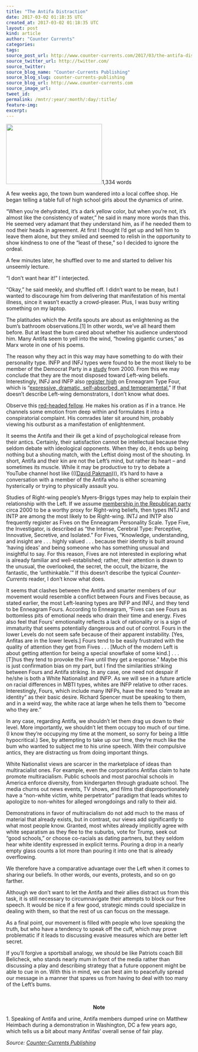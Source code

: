 ```yaml
---
title: "The Antifa Distraction"
date: 2017-03-02 01:18:35 UTC
created_at: 2017-03-02 01:18:35 UTC
layout: post
kind: article
author: "Counter Currents"
categories: 
tags: 
source_post_url: http://www.counter-currents.com/2017/03/the-antifa-distraction/
source_twitter_url: http://twitter.com/
source_twitter: 
source_blog_name: "Counter-Currents Publishing"
source_blog_slug: counter-currents-publishing
source_blog_url: http://www.counter-currents.com
source_image_url: 
tweet_id:
permalink: /mntr/:year/:month/:day/:title/
feature-img: 
excerpt:
---
```

<p><a href="http://www.counter-currents.com/wp-content/uploads/2017/03/3-1-17-2-1.jpg"><img class="alignright wp-image-69665 size-medium" src="http://www.counter-currents.com/wp-content/uploads/2017/03/3-1-17-2-1-260x163.jpg" width="260" height="163"></a>1,334 words</p>
<p>A few weeks ago, the town bum wandered into a local coffee shop. He began telling a table full of high school girls about the dynamics of urine.<span id="more-69649"></span></p>
<p>“When you’re dehydrated, it’s a dark yellow color, but when you’re not, it’s almost like the consistency of water,” he said in many more words than this. He seemed very adamant that they understand him, as if he needed them to nod their heads in agreement. At first I thought I’d get up and tell him to leave them alone, but they smiled and seemed to relish in the opportunity to show kindness to one of the “least of these,” so I decided to ignore the ordeal.</p>
<p>A few minutes later, he shuffled over to me and started to deliver his unseemly lecture.</p>
<p>“I don’t want hear it!” I interjected.</p>
<p>“Okay,” he said meekly, and shuffled off. I didn’t want to be mean, but I wanted to discourage him from delivering that manifestation of his mental illness, since it wasn’t exactly a crowd-pleaser. Plus, I was busy writing something on my laptop.</p>
<p>The platitudes which the Antifa spouts are about as enlightening as the bum’s bathroom observations.[1] In other words, we’ve all heard them before. But at least the bum cared about whether his audience understood him. Many Antifa seem to yell into the wind, “howling gigantic curses,” as Marx wrote in one of his poems.</p>
<p>The reason why they act in this way may have something to do with their personality type. INFP and INFJ types were found to be the most likely to be member of the Democrat Party in a <a href="http://politicaltypes.com/images/National_sample_typexparty.png">study</a> from 2000. From this we may conclude that they are the most disposed toward Left-wing beliefs. Interestingly, INFJ and INFP also <a href="http://www.typologycentral.com/forums/enneagram/55493-blackcats-mbti-enneatype-correlation-chart-12.html#post1860250">register high</a> on Enneagram Type Four, which is “<a href="https://www.enneagraminstitute.com/type-4">expressive, dramatic, self-absorbed, and temperamental.</a>” If that doesn’t describe Left-wing demonstrators, I don’t know what does.</p>
<p>Observe this <a href="https://www.youtube.com/watch?v=9i37PE1JbI4">red-headed fellow</a>. He makes his oration as if in a trance. He channels some emotion from deep within and formulates it into a conspiratorial complaint. His comrades later sit around him, probably viewing his outburst as a manifestation of enlightenment.</p>
<p>It seems the Antifa and their ilk get a kind of psychological release from their antics. Certainly, their satisfaction cannot be intellectual because they seldom debate with ideological opponents. When they do, it ends up being nothing but a shouting match, with the Leftist doing most of the shouting. In short, Antifa and their kin are not the Left’s mind, but rather its heart – and sometimes its muscle. While it may be productive to try to debate a YouTube channel host like (((<a href="https://www.youtube.com/watch?v=0cKNhjQHWFo">David Pakman</a>))), it’s hard to have a conversation with a member of the Antifa who is either screaming hysterically or trying to physically assault you.</p>
<p>Studies of Right-wing people’s Myers-Briggs types may help to explain their relationship with the Left. If we assume <a href="http://politicaltypes.com/images/National_sample_typexparty.png">membership in the Republican party</a> circa 2000 to be a worthy proxy for Right-wing beliefs, then types INTJ and INTP are among the most likely to be Right-wing. INTJ and INTP also frequently register as Fives on the Enneagram Personality Scale. Type Five, the Investigator, is described as “the Intense, Cerebral Type: Perceptive, Innovative, Secretive, and Isolated.” For Fives, “Knowledge, understanding, and insight are . . . highly valued . . . because their identity is built around ‘having ideas’ and being someone who has something unusual and insightful to say. For this reason, Fives are not interested in exploring what is already familiar and well-established; rather, their attention is drawn to the unusual, the overlooked, the secret, the occult, the bizarre, the fantastic, the ‘unthinkable.’” If this doesn’t describe the typical <em>Counter-Currents</em> reader, I don’t know what does.</p>
<p>It seems that clashes between the Antifa and smarter members of our movement would resemble a conflict between Fours and Fives because, as stated earlier, the most Left-leaning types are INFP and INFJ, and they tend to be Enneagram Fours. According to Enneagram, “Fives can see Fours as bottomless pits of emotional needs who drain their time and energy. Fives also feel that Fours’ emotionality reflects a lack of rationality or is a sign of immaturity that seems potentially dangerous and out of control. Fours in the lower Levels do not seem safe because of their apparent instability. [Yes, Anfitas are in the lower levels.] Fours tend to be easily frustrated with the quality of attention they get from Fives . . . [Much of the modern Left is about getting attention for being a special snowflake of some kind.] . . . [T]hus they tend to provoke the Five until they get a response.” Maybe this is just confirmation bias on my part, but I find the similarities striking between Fours and Antifa striking. In any case, one need not despair if he/she is both a White Nationalist and INFP. As we will see in a future article on racial differences in MBTI types, whites are INFP relative to other races. Interestingly, Fours, which include many INFPs, have the need to “create an identity” as their basic desire. Richard Spencer must be speaking to them, and in a weird way, the white race at large when he tells them to “become who they are.”</p>
<p>In any case, regarding Antifa, we shouldn’t let them drag us down to their level. More importantly, we shouldn’t let them occupy too much of our time. (I know they’re occupying my time at the moment, so sorry for being a little hypocritical.) See, by attempting to take up our time, they’re much like the bum who wanted to subject me to his urine speech. With their compulsive antics, they are distracting us from doing important things.</p>
<p>White Nationalist views are scarcer in the marketplace of ideas than multiracialist ones. For example, even the corporations Antifas claim to hate promote multiracialism. Public schools and most parochial schools in America enforce diversity, from kindergarten through graduate school. The media churns out news events, TV shows, and films that disproportionately have a “non-white victim, white perpetrator” paradigm that leads whites to apologize to non-whites for alleged wrongdoings and rally to their aid.</p>
<p>Demonstrations in favor of multiracialism do not add much to the mass of material that already exists, but in contrast, our views add significantly to what most people know. Granted, most whites already implicitly agree with white separatism as they flee to the suburbs, vote for Trump, seek out “good schools,” or choose co-racials as dating partners, but they seldom hear white identity expressed in explicit terms. Pouring a drop in a nearly empty glass counts a lot more than pouring it into one that is already overflowing.</p>
<p>We therefore have a comparative advantage over the Left when it comes to sharing our beliefs. In other words, our events, protests, and so on go farther.</p>
<p>Although we don’t want to let the Antifa and their allies distract us from this task, it is still necessary to circumnavigate their attempts to block our free speech. It would be nice if a few good, strategic minds could specialize in dealing with them, so that the rest of us can focus on the message.</p>
<p>As a final point, our movement is filled with people who love speaking the truth, but who have a tendency to speak off the cuff, which may prove problematic if it leads to discussing evasive measures which are better left secret.</p>
<p>If you’ll forgive a sportsball analogy, we should be like Patriots coach Bill Belicheck, who stands nearly mum in front of the media rather than discussing a play and describing strategy that a future opponent might be able to cue in on. With this in mind, we can best aim to peacefully spread our message in a manner that spares us from having to deal with too many of the Left’s bums.</p>
<p> </p>
<p style="text-align: center;"><strong>Note</strong></p>
<p>1. Speaking of Antifa and urine, Antifa members dumped urine on Matthew Heimbach during a demonstration in Washington, DC a few years ago, which tells us a bit about many Antifas’ overall sense of fair play.</p><div class="">
    <i>Source: <a href="http://www.counter-currents.com">Counter-Currents Publishing</a></i>
</div>
